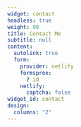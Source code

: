 ```yaml
---
widget: contact
headless: true
weight: 90
title: Contact Me
subtitle: null
content:
  autolink: true
  form:
    provider: netlify
    formspree:
      ? id
    netlify:
      captcha: false
widget_id: contact
design:
  columns: "2"
---
```

